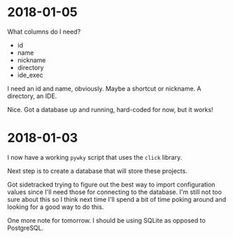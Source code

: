 # 2018-01-05

What columns do I need?

* id
* name
* nickname
* directory
* ide_exec

I need an id and name, obviously. Maybe a shortcut or nickname. A directory,
an IDE.

Nice. Got a database up and running, hard-coded for now, but it works!

# 2018-01-03

I now have a working `pywky` script that uses the `click` library.

Next step is to create a database that will store these projects.

Got sidetracked trying to figure out the best way to import configuration
values since I'll need those for connecting to the database. I'm still not too
sure about this so I think next time I'll spend a bit of time poking around and
looking for a good way to do this.

One more note for tomorrow. I should be using SQLite as opposed to PostgreSQL.
